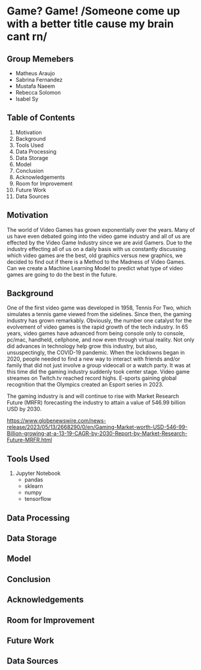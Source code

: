# Game? Game! /Someone come up with a better title cause my brain cant rn/
## Group Memebers
- Matheus Araujo
- Sabrina Fernandez
-  Mustafa Naeem
-  Rebecca Solomon
-  Isabel Sy

## Table of Contents
1. Motivation
2. Background
3. Tools Used
4. Data Processing
5. Data Storage
6. Model
7. Conclusion
8. Acknowledgements
9. Room for Improvement
10. Future Work
11. Data Sources

## Motivation

The world of Video Games has grown exponentially over the years. Many of us have even debated going into the video game industry and all of us are effected by the Video Game Industry since we are avid Gamers. Due to the industry effecting all of us on a daily basis with us constantly discussing which video games are the best, old graphics versus new graphics, we decided to find out if there is a Method to the Madness of Video Games. Can we create a Machine Learning Model to predict what type of video games are going to do the best in the future.

## Background

  One of the first video game was developed in 1958, Tennis For Two, which simulates a tennis game viewed from the sidelines. Since then, the gaming industry has grown remarkably. Obviously, the number one catalyst for the evolvement of video games is the rapid growth of the tech industry. In 65 years, video games have advanced from being console only to console, pc/mac, handheld, cellphone, and now even through virtual reality. 
  Not only did advances in technology help grow this industry, but also, unsuspectingly, the COVID-19 pandemic. When the lockdowns began in 2020, people needed to find a new way to interact with friends and/or family that did not just involve a group videocall or a watch party. It was at this time did the gaming industry suddenly took center stage. Video game streames on Twitch.tv reached record highs. E-sports gaining global recognition that the Olympics created an Esport series in 2023. 

The gaming industry is and will continue to rise with Market Research Future (MRFR) forecasting the industry to attain a value of 546.99 billion USD by 2030.  
  
https://www.globenewswire.com/news-release/2023/05/13/2668290/0/en/Gaming-Market-worth-USD-546-99-Billion-growing-at-a-13-19-CAGR-by-2030-Report-by-Market-Research-Future-MRFR.html

## Tools Used
1. Jupyter Notebook
      - pandas
      - sklearn
      - numpy
      - tensorflow
## Data Processing
## Data Storage
## Model
## Conclusion
## Acknowledgements
## Room for Improvement
## Future Work
## Data Sources
